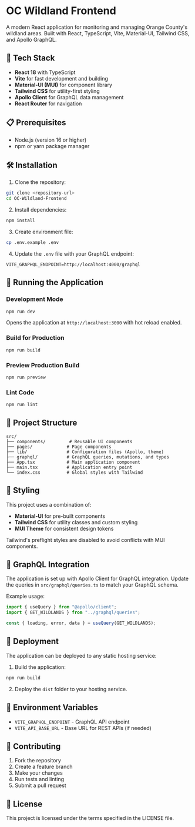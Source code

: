 # OC Wildland Frontend

A modern React application for monitoring and managing Orange County's wildland areas. Built with React, TypeScript, Vite, Material-UI, Tailwind CSS, and Apollo GraphQL.

## 🚀 Tech Stack

- **React 18** with TypeScript
- **Vite** for fast development and building
- **Material-UI (MUI)** for component library
- **Tailwind CSS** for utility-first styling
- **Apollo Client** for GraphQL data management
- **React Router** for navigation

## 📋 Prerequisites

- Node.js (version 16 or higher)
- npm or yarn package manager

## 🛠️ Installation

1. Clone the repository:

```bash
git clone <repository-url>
cd OC-Wildland-Frontend
```

2. Install dependencies:

```bash
npm install
```

3. Create environment file:

```bash
cp .env.example .env
```

4. Update the `.env` file with your GraphQL endpoint:

```
VITE_GRAPHQL_ENDPOINT=http://localhost:4000/graphql
```

## 🏃 Running the Application

### Development Mode

```bash
npm run dev
```

Opens the application at `http://localhost:3000` with hot reload enabled.

### Build for Production

```bash
npm run build
```

### Preview Production Build

```bash
npm run preview
```

### Lint Code

```bash
npm run lint
```

## 📁 Project Structure

```
src/
├── components/         # Reusable UI components
├── pages/             # Page components
├── lib/               # Configuration files (Apollo, theme)
├── graphql/           # GraphQL queries, mutations, and types
├── App.tsx            # Main application component
├── main.tsx           # Application entry point
└── index.css          # Global styles with Tailwind
```

## 🎨 Styling

This project uses a combination of:

- **Material-UI** for pre-built components
- **Tailwind CSS** for utility classes and custom styling
- **MUI Theme** for consistent design tokens

Tailwind's preflight styles are disabled to avoid conflicts with MUI components.

## 🔗 GraphQL Integration

The application is set up with Apollo Client for GraphQL integration. Update the queries in `src/graphql/queries.ts` to match your GraphQL schema.

Example usage:

```typescript
import { useQuery } from "@apollo/client";
import { GET_WILDLANDS } from "../graphql/queries";

const { loading, error, data } = useQuery(GET_WILDLANDS);
```

## 🚀 Deployment

The application can be deployed to any static hosting service:

1. Build the application:

```bash
npm run build
```

2. Deploy the `dist` folder to your hosting service.

## 📝 Environment Variables

- `VITE_GRAPHQL_ENDPOINT` - GraphQL API endpoint
- `VITE_API_BASE_URL` - Base URL for REST APIs (if needed)

## 🤝 Contributing

1. Fork the repository
2. Create a feature branch
3. Make your changes
4. Run tests and linting
5. Submit a pull request

## 📄 License

This project is licensed under the terms specified in the LICENSE file.
